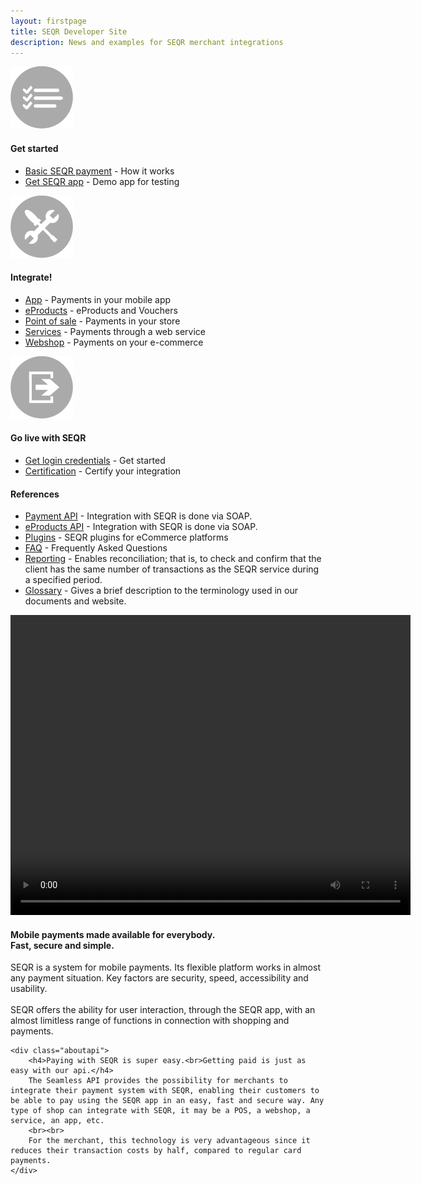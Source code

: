 ```yaml
---
layout: firstpage
title: SEQR Developer Site
description: News and examples for SEQR merchant integrations
---
```

<div class="inner-nomargin">
	<div class="boxes">
	 <div class="box">
	  <div class="center">
		 <img src="/assets/images/start.png">
	  <h4>Get started</h4>
	 </div>
	  <ul>
	   <li><a href="merchant/payment">Basic SEQR payment</a> - How it works</li>
	   <li><a href="app/">Get SEQR app</a> - Demo app for testing</li>
	  </ul>
	 </div>
	 <div class="box">
	 <div class="center">
		 <img src="/assets/images/build.png">
		 <h4>Integrate!</h4>
	 </div>
	  <ul>
	   <li><a href="merchant/inapp">App</a> - Payments in your mobile app</li>
	   <li><a href="merchant/eproducts">eProducts</a> - eProducts and Vouchers</li>
	   <li><a href="merchant/pos">Point of sale</a> - Payments in your store</li>
	   <li><a href="merchant/externalservices">Services</a> - Payments through a web service</li>
	   <li><a href="merchant/webshop">Webshop</a> - Payments on your e-commerce</li>
	  </ul>
	 </div>
	<div class="box">
	 	<div class="center">
		 <img src="/assets/images/golive.png">
		 <h4>Go live with SEQR</h4>
		</div>
		<ul>
		   <li><a href="merchant/reference/signup.html">Get login credentials</a> - Get started</li>
			<li><a href="merchant/reference/certification.html">Certification</a> - Certify your integration</li>  
		</ul>
	</div>
</div>


 <div class="margin">

 <h4>References</h4>
  <ul>
   <li><a href="merchant/reference/api.html">Payment API</a> - Integration with SEQR is done via SOAP.</li>
   <li><a href="merchant/reference/eproductsapi.html">eProducts API</a> - Integration with SEQR is done via SOAP.</li>
   <li><a href="plugins/">Plugins</a> - SEQR plugins for eCommerce platforms</li>
   <li><a href="faq/">FAQ</a> - Frequently Asked Questions</li>
   <li><a href="merchant/reference/reporting.html">Reporting</a> - Enables reconciliation; that is, to check and confirm that the client has the same number of transactions as the SEQR service during a specified period.</li>
   <!-- li><a href="merchant/reference/loyalty.html">Loyalty</a></li -->
   <li><a href="merchant/reference/glossary.html">Glossary</a> - Gives a brief description to the terminology used in our documents and website.</li>
  </ul>

<video width="640" height="480" controls>
  <source src="downloads/SEQR_McD-demo.webm" type="video/webm">
  <source src="downloads/SEQR_McD-demo.mp4" type="video/mp4">
  Your browser does not support the video tag.
</video>

 <!-- iframe title="YouTube video player" class="youtube-player" type="text/html"
width="320" height="195" src="http://www.youtube.com/embed/qb8Q4fOxqAw" frameborder="0" allowFullScreen></iframe -->

 </div>

<div class="margin">
	<div class="aboutseqr">
		<h4>Mobile payments made available for everybody.<br>Fast, secure and simple.</h4>
		SEQR is a system for mobile payments. Its flexible platform works in almost any payment situation. Key factors are security, speed, accessibility and usability.
		<br><br>
		SEQR offers the ability for user interaction, through the SEQR app, with an almost limitless range of functions in connection with shopping and payments.
	</div>

	<div class="aboutapi">
		<h4>Paying with SEQR is super easy.<br>Getting paid is just as easy with our api.</h4>
		The Seamless API provides the possibility for merchants to integrate their payment system with SEQR, enabling their customers to be able to pay using the SEQR app in an easy, fast and secure way. Any type of shop can integrate with SEQR, it may be a POS, a webshop, a service, an app, etc.
		<br><br>
		For the merchant, this technology is very advantageous since it reduces their transaction costs by half, compared to regular card payments.
	</div>
</div>
</div>
